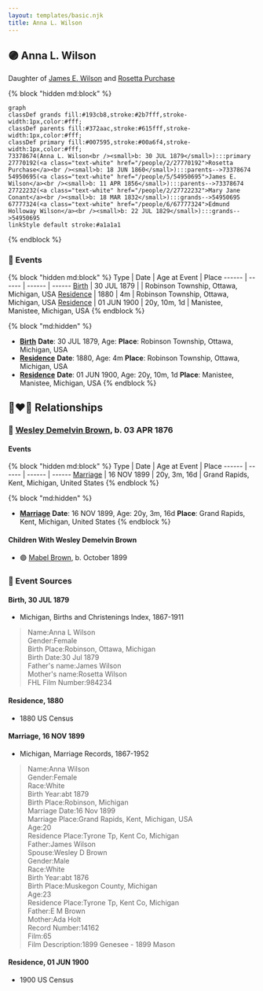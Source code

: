 ```yaml
---
layout: templates/basic.njk
title: Anna L. Wilson
---
```

## 🟣 Anna L. Wilson

Daughter of [James E. Wilson](/people/5/54950695) and [Rosetta Purchase](/people/2/27770192)

{% block "hidden md:block" %}
```mermaid
graph
classDef grands fill:#193cb8,stroke:#2b7fff,stroke-width:1px,color:#fff;
classDef parents fill:#372aac,stroke:#615fff,stroke-width:1px,color:#fff;
classDef primary fill:#007595,stroke:#00a6f4,stroke-width:1px,color:#fff;
73378674(Anna L. Wilson<br /><small>b: 30 JUL 1879</small>):::primary
27770192(<a class="text-white" href="/people/2/27770192">Rosetta Purchase</a><br /><small>b: 18 JUN 1860</small>):::parents-->73378674
54950695(<a class="text-white" href="/people/5/54950695">James E. Wilson</a><br /><small>b: 11 APR 1856</small>):::parents-->73378674
27722232(<a class="text-white" href="/people/2/27722232">Mary Jane Conant</a><br /><small>b: 18 MAR 1832</small>):::grands-->54950695
67777324(<a class="text-white" href="/people/6/67777324">Edmund Holloway Wilson</a><br /><small>b: 22 JUL 1829</small>):::grands-->54950695
linkStyle default stroke:#a1a1a1
```
{% endblock %}

### 📆 Events

{% block "hidden md:block" %}
Type | Date | Age at Event | Place
------ | ------ | ------ | ------
[Birth](#event-event-2) | 30 JUL 1879 |  | Robinson Township, Ottawa, Michigan, USA
[Residence](#event-event-0) | 1880 | 4m | Robinson Township, Ottawa, Michigan, USA
[Residence](#event-event-1) | 01 JUN 1900 | 20y, 10m, 1d | Manistee, Manistee, Michigan, USA
{% endblock %}

{% block "md:hidden" %}
- **[Birth](#event-event-2)**
**Date**: 30 JUL 1879, Age:
**Place**: Robinson Township, Ottawa, Michigan, USA
- **[Residence](#event-event-0)**
**Date**: 1880, Age: 4m
**Place**: Robinson Township, Ottawa, Michigan, USA
- **[Residence](#event-event-1)**
**Date**: 01 JUN 1900, Age: 20y, 10m, 1d
**Place**: Manistee, Manistee, Michigan, USA
{% endblock %}

## 👩‍❤️‍👨 Relationships

### 🔵 [Wesley Demelvin Brown](/people/5/52698666), b. 03 APR 1876

#### Events

{% block "hidden md:block" %}
Type | Date | Age at Event | Place
------ | ------ | ------ | ------
[Marriage](#event-family-0-event-0) | 16 NOV 1899 | 20y, 3m, 16d | Grand Rapids, Kent, Michigan, United States
{% endblock %}

{% block "md:hidden" %}
- **[Marriage](#event-family-0-event-0)**
**Date**: 16 NOV 1899, Age: 20y, 3m, 16d
**Place**: Grand Rapids, Kent, Michigan, United States
{% endblock %}

#### Children With Wesley Demelvin Brown
* 🟣 [Mabel Brown](/people/5/5853824), b. October 1899
### 📰 Event Sources

#### <a id="event-event-2"></a> Birth, 30 JUL 1879
* Michigan, Births and Christenings Index, 1867-1911
>   
  > Name:Anna L Wilson  
  > Gender:Female  
  > Birth Place:Robinson, Ottawa, Michigan  
  > Birth Date:30 Jul 1879  
  > Father's name:James Wilson  
  > Mother's name:Rosetta Wilson  
  > FHL Film Number:984234

#### <a id="event-event-0"></a> Residence, 1880
* 1880 US Census

#### <a id="event-family-0-event-0"></a> Marriage, 16 NOV 1899
* Michigan, Marriage Records, 1867-1952
>   
  > Name:Anna Wilson  
  > Gender:Female  
  > Race:White  
  > Birth Year:abt 1879  
  > Birth Place:Robinson, Michigan  
  > Marriage Date:16 Nov 1899  
  > Marriage Place:Grand Rapids, Kent, Michigan, USA  
  > Age:20  
  > Residence Place:Tyrone Tp, Kent Co, Michigan  
  > Father:James Wilson  
  > Spouse:Wesley D Brown  
  > Gender:Male  
  > Race:White  
  > Birth Year:abt 1876  
  > Birth Place:Muskegon County, Michigan  
  > Age:23  
  > Residence Place:Tyrone Tp, Kent Co, Michigan  
  > Father:E M Brown  
  > Mother:Ada Holt  
  > Record Number:14162  
  > Film:65  
  > Film Description:1899 Genesee - 1899 Mason
#### <a id="event-event-1"></a> Residence, 01 JUN 1900
* 1900 US Census
